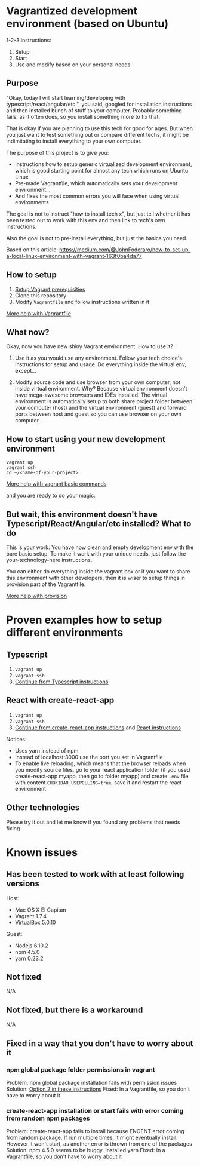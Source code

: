 # Vagrantized development environment (based on Ubuntu)

1-2-3 instructions:

1) Setup
2) Start
3) Use and modify based on your personal needs

## Purpose

"Okay, today I will start learning/developing with typescript/react/angular/etc.", you said, googled for installation instructions and then installed bunch of stuff to your computer. Probably something fails, as it often does, so you install something more to fix that.

That is okay if you are planning to use this tech for good for ages. But when you just want to test something out or compare different techs, it might be indimitating to install everything to your own computer.

The purpose of this project is to give you:
- Instructions how to setup generic virtualized development environment, which is good starting point for almost any tech which runs on Ubuntu Linux
- Pre-made Vagrantfile, which automatically sets your development environment...
- And fixes the most common errors you will face when using virtual environments

The goal is not to instruct "how to install tech x", but just tell whether it has been tested out to work with this env and then link to tech's own instructions.

Also the goal is not to pre-install everything, but just the basics you need.

Based on this article: https://medium.com/@JohnFoderaro/how-to-set-up-a-local-linux-environment-with-vagrant-163f0ba4da77

## How to setup

1) [Setup Vagrant prerequisities](https://www.vagrantup.com/docs/installation/)
2) Clone this repository
3) Modify `Vagrantfile` and follow instructions written in it

[More help with Vagrantfile](https://www.vagrantup.com/docs/vagrantfile/)

## What now?

Okay, now you have new shiny Vagrant environment. How to use it?

1) Use it as you would use any environment. Follow your tech choice's instructions for setup and usage. Do everything inside the virtual env, except...

2) Modify source code and use browser from your own computer, not inside virtual environment. Why? Because virtual environment doesn't have mega-awesome browsers and IDEs installed. The virtual environment is automatically setup to both share project folder between your computer (host) and the virtual environment (guest) and forward ports between host and guest so you can use browser on your own computer.

## How to start using your new development environment

```
vagrant up
vagrant ssh
cd ~/<name-of-your-project>
```

[More help with vagrant basic commands](https://www.vagrantup.com/docs/cli/)

and you are ready to do your magic.

## But wait, this environment doesn't have Typescript/React/Angular/etc installed? What to do

This is your work. You have now clean and empty development env with the bare basic setup. To make it work with your unique needs, just follow the your-technology-here instructions.

You can either do everything inside the vagrant box or if you want to share this environment with other developers, then it is wiser to setup things in provision part of the Vagrantfile.

[More help with provision](https://www.vagrantup.com/docs/cli/provision.html)

# Proven examples how to setup different environments

## Typescript

1) `vagrant up`
2) `vagrant ssh`
3) [Continue from Typescript instructions](https://www.typescriptlang.org/index.html)

## React with create-react-app

1) `vagrant up`
2) `vagrant ssh`
3) [Continue from create-react-app instructions](https://github.com/facebookincubator/create-react-app) and [React instructions](https://facebook.github.io/react/docs/hello-world.html)

Notices:
- Uses yarn instead of npm
- Instead of localhost:3000 use the port you set in Vagrantfile
- To enable live reloading, which means that the browser reloads when you modify source files, go to your react application folder (if you used create-react-app myapp, then go to folder myapp) and create `.env` file with content `CHOKIDAR_USEPOLLING=true`, save it and restart the react environment

## Other technologies

Please try it out and let me know if you found any problems that needs fixing

# Known issues

## Has been tested to work with at least following versions

Host:
- Mac OS X El Capitan
- Vagrant 1.7.4
- VirtualBox 5.0.10

Guest:
- Nodejs 6.10.2
- npm 4.5.0
- yarn 0.23.2

## Not fixed

N/A

## Not fixed, but there is a workaround

N/A

## Fixed in a way that you don't have to worry about it

### npm global package folder permissions in vagrant

Problem: npm global package installation fails with permission issues
Solution: [Option 2 in these instructions](https://docs.npmjs.com/getting-started/fixing-npm-permissions)
Fixed: In a Vagrantfile, so you don't have to worry about it

### create-react-app installation or start fails with error coming from random npm packages

Problem: create-react-app fails to install because ENOENT error coming from random package. If run multiple times, it might eventually install. However it won't start, as another error is thrown from one of the packages
Solution: npm 4.5.0 seems to be buggy. Installed yarn
Fixed: In a Vagrantfile, so you don't have to worry about it
